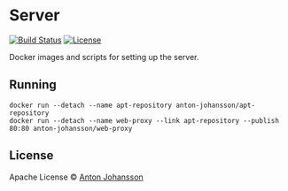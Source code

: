 # Server

[![Build Status](https://img.shields.io/travis/anton-johansson/server/master.svg)](https://travis-ci.org/anton-johansson/server)
[![License](https://img.shields.io/hexpm/l/plug.svg?maxAge=2592000)](https://raw.githubusercontent.com/anton-johansson/server/master/LICENSE)

Docker images and scripts for setting up the server.


## Running

```shell
docker run --detach --name apt-repository anton-johansson/apt-repository
docker run --detach --name web-proxy --link apt-repository --publish 80:80 anton-johansson/web-proxy
```


## License

Apache License © [Anton Johansson](https://github.com/anton-johansson)
